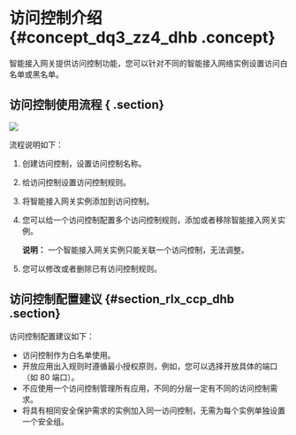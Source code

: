 # 访问控制介绍 {#concept_dq3_zz4_dhb .concept}

智能接入网关提供访问控制功能，您可以针对不同的智能接入网络实例设置访问白名单或黑名单。

## 访问控制使用流程 { .section}

 ![](http://static-aliyun-doc.oss-cn-hangzhou.aliyuncs.com/assets/img/142713/155426299541051_zh-CN.png) 

流程说明如下：

1.  创建访问控制，设置访问控制名称。
2.  给访问控制设置访问控制规则。
3.  将智能接入网关实例添加到访问控制。
4.  您可以给一个访问控制配置多个访问控制规则，添加或者移除智能接入网关实例。

    **说明：** 一个智能接入网关实例只能关联一个访问控制，无法调整。

5.  您可以修改或者删除已有访问控制规则。

## 访问控制配置建议 {#section_rlx_ccp_dhb .section}

访问控制配置建议如下：

-   访问控制作为白名单使用。
-   开放应用出入规则时遵循最小授权原则，例如，您可以选择开放具体的端口（如 80 端口）。
-   不应使用一个访问控制管理所有应用，不同的分层一定有不同的访问控制需求。
-   将具有相同安全保护需求的实例加入同一访问控制，无需为每个实例单独设置一个安全组。

